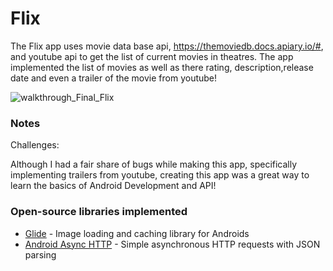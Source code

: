 # Flix


The Flix app uses movie data base api, https://themoviedb.docs.apiary.io/#, and youtube api to get the list of current movies in theatres. The app implemented the list of movies as well as there rating, description,release date and even a trailer of the movie from youtube!

![walkthrough_Final_Flix](https://user-images.githubusercontent.com/50599809/108947519-9ed0f680-762e-11eb-94b3-c1840d52db0d.gif)



### Notes
Challenges:

Although I had a fair share of bugs while making this app, specifically implementing trailers from youtube, creating this app was a great way to learn the basics of Android Development and API! 

### Open-source libraries implemented

- [Glide](https://github.com/bumptech/glide) - Image loading and caching library for Androids
- [Android Async HTTP](https://github.com/codepath/CPAsyncHttpClient) - Simple asynchronous HTTP requests with JSON parsing

